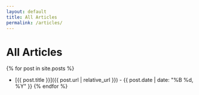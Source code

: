 ```yaml
---
layout: default
title: All Articles
permalink: /articles/
---
```


# All Articles

{% for post in site.posts %}
* [{{ post.title }}]({{ post.url | relative_url }}) - {{ post.date | date: "%B %d, %Y" }}
{% endfor %}
